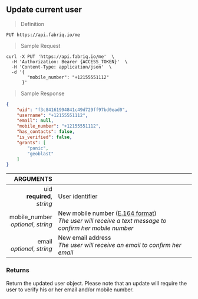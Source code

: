 ## Update current user

> Definition

```text
PUT https://api.fabriq.io/me
```

> Sample Request

```shell
curl -X PUT 'https://api.fabriq.io/me'  \
  -H 'Authorization: Bearer {ACCESS_TOKEN}'  \
  -H 'Content-Type: application/json'  \
  -d '{                                        
        "mobile_number": "+12155551112"
      }'
```

> Sample Response

```json
{
    "uid": "f3c84161994841c49d729ff97bd0ead0",
    "username": "+12155551112",
    "email": null,
    "mobile_number": "+12155551112",
    "has_contacts": false,
    "is_verified": false,
    "grants": [
        "panic",
        "geoblast"
    ]
}
```


ARGUMENTS ||
---------:        | -----------
uid <br>**required**, *string*  | User identifier
mobile_number <br>*optional*, *string*  | New mobile number ([E.164 format](https://en.wikipedia.org/wiki/E.164))<br>*The user will receive a text message to confirm her mobile number*
email <br>*optional*, *string*  | New email address<br>*The user will receive an email to confirm her email*


### Returns
Return the updated user object. Please note that an update will require
the user to verify his or her email and/or mobile number.
